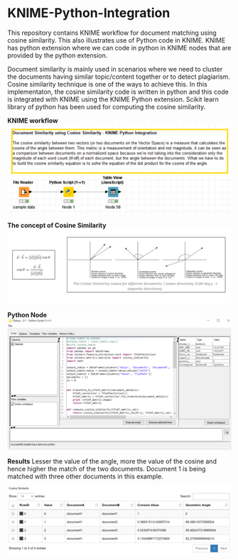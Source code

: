 # KNIME-Python-Integration
This repository contains KNIME workflow for document matching using cosine similarity. This also illustrates use of Python code in KNIME. KNIME has python extension where we can code in python in KNIME nodes that are provided by the python extension.

Document similarity is mainly used in scenarios where we need to cluster the documents having similar topic/content together or to detect plagiarism. Cosine similarity technique is one of the ways to achieve this.
In this implementaton, the cosine similarity code is written in python and this code is integrated with KNIME using the KNIME Python extension. Scikit learn library of python has been used for computing the cosine similarity.

<b>KNIME workflow</b>
![alt text](https://github.com/waghsac/KNIME-Python-Integration/blob/master/CosineSimilarityWorkflow.PNG)

<b>The concept of Cosine Similarity</b>
![alt text](https://github.com/waghsac/KNIME-Python-Integration/blob/master/CosineSimilarity.PNG)

<b>Python Node</b>
![alt text](https://github.com/waghsac/KNIME-Python-Integration/blob/master/KNIMEPythonNode.PNG)

<b>Results</b>
Lesser the value of the angle, more the value of the cosine and hence higher the match of the two documents.
Document 1 is being matched with three other documents in this example.

![alt text](https://github.com/waghsac/KNIME-Python-Integration/blob/master/ResultsTable.PNG)
